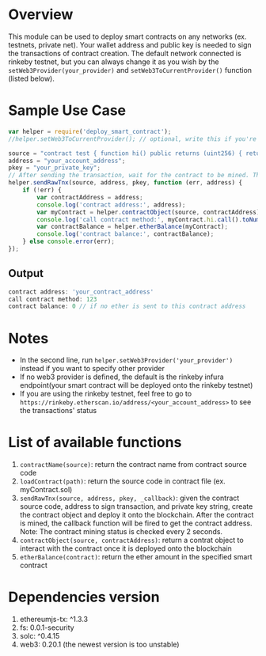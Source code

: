 # Overview
This module can be used to deploy smart contracts on any networks (ex. testnets, private net). Your wallet address and public key is needed to sign the transactions of contract creation. The default network connected is rinkeby testnet, but you can always change it as you wish by the `setWeb3Provider(your_provider)` and `setWeb3ToCurrentProvider()` function (listed below).

# Sample Use Case 
```js
var helper = require('deploy_smart_contract');
//helper.setWeb3ToCurrentProvider(); // optional, write this if you're connecting to injected web3 like MetaMask or parity

source = "contract test { function hi() public returns (uint256) { return 123; }}";
address = "your_account_address";
pkey = "your_private_key";
// After sending the transaction, wait for the contract to be mined. The waiting time depends on the connected network (can be around 30 seconds)
helper.sendRawTnx(source, address, pkey, function (err, address) { 
    if (!err) {
        var contractAddress = address;
        console.log('contract address:', address);
        var myContract = helper.contractObject(source, contractAddress); 
        console.log('call contract method:', myContract.hi.call().toNumber()); 
        var contractBalance = helper.etherBalance(myContract);
        console.log('contract balance:', contractBalance); 
    } else console.error(err);
});

```
## Output
```js
contract address: 'your_contract_address'
call contract method: 123
contract balance: 0 // if no ether is sent to this contract address
```
# Notes
* In the second line, run `helper.setWeb3Provider('your_provider')` instead if you want to specify other provider<br>
* If no web3 provider is defined, the default is the rinkeby infura endpoint(your smart contract will be deployed onto the rinkeby testnet)<br>
* If you are using the rinkeby testnet, feel free to go to `https://rinkeby.etherscan.io/address/<your_account_address>` to see the transactions' status 

# List of available functions
1. `contractName(source)`: return the contract name from contract source code
2. `loadContract(path)`: return the source code in contract file (ex. myContract.sol)
3. `sendRawTnx(source, address, pkey, _callback)`: given the contract source code, address to sign transaction, and private key string, create the contract object and deploy it onto the blockchain. After the contract is mined, the callback function will be fired to get the contract address. <br>
Note: The contract mining status is checked every 2 seconds.
4. `contractObject(source, contractAddress)`: return a contrat object to interact with the contract once it is deployed onto the blockchain  
5. `etherBalance(contract)`: return the ether amount in the specified smart contract

# Dependencies version
1. ethereumjs-tx: ^1.3.3
2. fs: 0.0.1-security
3. solc: ^0.4.15
5. web3: 0.20.1 (the newest version is too unstable)